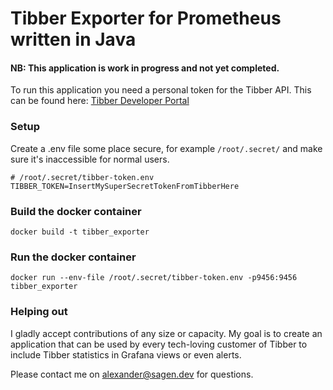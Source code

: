 # Tibber Exporter for Prometheus written in Java

#### NB: This application is work in progress and not yet completed.

To run this application you need a personal token for the Tibber API. This can be found here: [Tibber Developer Portal](https://developer.tibber.com/settings/access-token)

### Setup
Create a .env file some place secure, for example `/root/.secret/` and make sure it's inaccessible for normal users.

    # /root/.secret/tibber-token.env
    TIBBER_TOKEN=InsertMySuperSecretTokenFromTibberHere

### Build the docker container
    docker build -t tibber_exporter

### Run the docker container
    docker run --env-file /root/.secret/tibber-token.env -p9456:9456 tibber_exporter

### Helping out
I gladly accept contributions of any size or capacity. My goal is to create an application that can be used 
by every tech-loving customer of Tibber to include Tibber statistics in Grafana views or even alerts.

Please contact me on [alexander@sagen.dev](mailto:alexander@sagen.dev) for questions.
